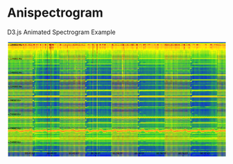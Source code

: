 # Anispectrogram
D3.js Animated Spectrogram Example

<img src="anispectrogram.png" title="Anispectrogram">
